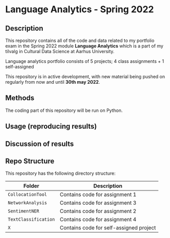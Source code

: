 # Language Analytics - Spring 2022 

## Description
This repository contains all of the code and data related to my portfolio exam in the Spring 2022 module **Language Analytics** which is a part of my tilvalg in Cultural Data Science at Aarhus University.  

Language analytics portfolio consists of 5 projects; 4 class assignments + 1 self-assigned

This repository is in active development, with new material being pushed on regularly from now and until **30th may 2022**.  


## Methods
The coding part of this repository will be run on Python.  


## Usage (reproducing results)

## Discussion of results

## Repo Structure  
This repository has the following directory structure:  

| **Folder** | **Description** |
| ----------- | ----------- |
| ```CollocationTool``` | Contains code for assignment 1 |
| ```NetworkAnalysis``` | Contains code for assignment 3 |
| ```SentimentNER``` | Contains code for assignment 2 |
| ```TextClassification``` | Contains code for assignment 4 |
| ``` X ``` | Contains code for self-assigned project |
